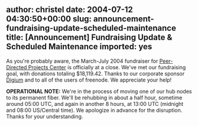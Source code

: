 author: christel
date: 2004-07-12 04:30:50+00:00
slug: announcement-fundraising-update-scheduled-maintenance
title: [Announcement] Fundraising Update & Scheduled Maintenance
imported: yes
---
As you're probably aware, the March-July 2004 fundraiser for  [Peer-Directed Projects Center](http://freenode.net/pdpc.shtml)  is officially at a close.  We've met our fundraising goal, with donations totaling $18,119.42.  Thanks to our corporate sponsor  [Digium](http://www.digium.com/)  and to all of the users of freenode.  We appreciate your help!

**OPERATIONAL NOTE:** We're in the process of moving one of our hub nodes to its permanent fiber.  We'll be rehubbing in about a half hour, sometime around 05:00 UTC, and again in another 8 hours, at 13:00 UTC (midnight and 08:00 US/Central time).  We apologize in advance for the disruption.  Thanks for your understanding.
